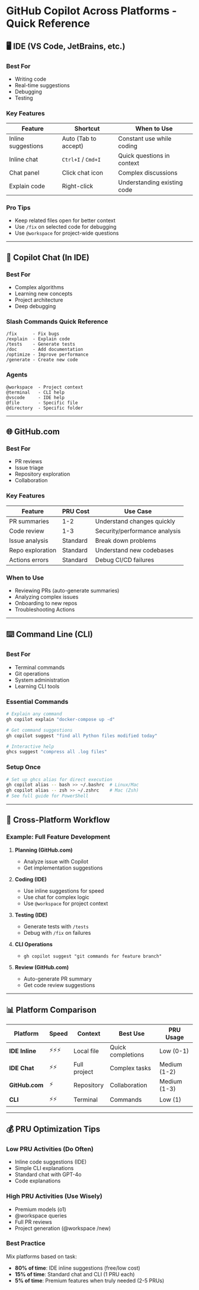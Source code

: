 # GitHub Copilot Across Platforms - Quick Reference

## 🖥️ IDE (VS Code, JetBrains, etc.)

### Best For
- Writing code
- Real-time suggestions
- Debugging
- Testing

### Key Features
| Feature | Shortcut | When to Use |
|---------|----------|-------------|
| Inline suggestions | Auto (Tab to accept) | Constant use while coding |
| Inline chat | `Ctrl+I` / `Cmd+I` | Quick questions in context |
| Chat panel | Click chat icon | Complex discussions |
| Explain code | Right-click | Understanding existing code |

### Pro Tips
- Keep related files open for better context
- Use `/fix` on selected code for debugging
- Use `@workspace` for project-wide questions

---

## 💬 Copilot Chat (In IDE)

### Best For
- Complex algorithms
- Learning new concepts
- Project architecture
- Deep debugging

### Slash Commands Quick Reference
```
/fix      - Fix bugs
/explain  - Explain code
/tests    - Generate tests
/doc      - Add documentation
/optimize - Improve performance
/generate - Create new code
```

### Agents
```
@workspace  - Project context
@terminal   - CLI help
@vscode     - IDE help
@file       - Specific file
@directory  - Specific folder
```

---

## 🌐 GitHub.com

### Best For
- PR reviews
- Issue triage
- Repository exploration
- Collaboration

### Key Features
| Feature | PRU Cost | Use Case |
|---------|----------|----------|
| PR summaries | 1-2 | Understand changes quickly |
| Code review | 1-3 | Security/performance analysis |
| Issue analysis | Standard | Break down problems |
| Repo exploration | Standard | Understand new codebases |
| Actions errors | Standard | Debug CI/CD failures |

### When to Use
- Reviewing PRs (auto-generate summaries)
- Analyzing complex issues
- Onboarding to new repos
- Troubleshooting Actions

---

## ⌨️ Command Line (CLI)

### Best For
- Terminal commands
- Git operations
- System administration
- Learning CLI tools

### Essential Commands
```bash
# Explain any command
gh copilot explain "docker-compose up -d"

# Get command suggestions
gh copilot suggest "find all Python files modified today"

# Interactive help
ghcs suggest "compress all .log files"
```

### Setup Once
```bash
# Set up ghcs alias for direct execution
gh copilot alias -- bash >> ~/.bashrc  # Linux/Mac
gh copilot alias -- zsh >> ~/.zshrc    # Mac (Zsh)
# See full guide for PowerShell
```

---

## 🔄 Cross-Platform Workflow

### Example: Full Feature Development

1. **Planning (GitHub.com)**
   - Analyze issue with Copilot
   - Get implementation suggestions

2. **Coding (IDE)**
   - Use inline suggestions for speed
   - Use chat for complex logic
   - Use `@workspace` for project context

3. **Testing (IDE)**
   - Generate tests with `/tests`
   - Debug with `/fix` on failures

4. **CLI Operations**
   - `gh copilot suggest "git commands for feature branch"`

5. **Review (GitHub.com)**
   - Auto-generate PR summary
   - Get code review suggestions

---

## 📊 Platform Comparison

| Platform | Speed | Context | Best Use | PRU Usage |
|----------|-------|---------|----------|-----------|
| **IDE Inline** | ⚡⚡⚡ | Local file | Quick completions | Low (0-1) |
| **IDE Chat** | ⚡⚡ | Full project | Complex tasks | Medium (1-2) |
| **GitHub.com** | ⚡ | Repository | Collaboration | Medium (1-3) |
| **CLI** | ⚡⚡ | Terminal | Commands | Low (1) |

---

## 💰 PRU Optimization Tips

### Low PRU Activities (Do Often)
- Inline code suggestions (IDE)
- Simple CLI explanations
- Standard chat with GPT-4o
- Code explanations

### High PRU Activities (Use Wisely)
- Premium models (o1)
- @workspace queries
- Full PR reviews
- Project generation (@workspace /new)

### Best Practice
Mix platforms based on task:
- **80% of time**: IDE inline suggestions (free/low cost)
- **15% of time**: Standard chat and CLI (1 PRU each)
- **5% of time**: Premium features when truly needed (2-5 PRUs)
